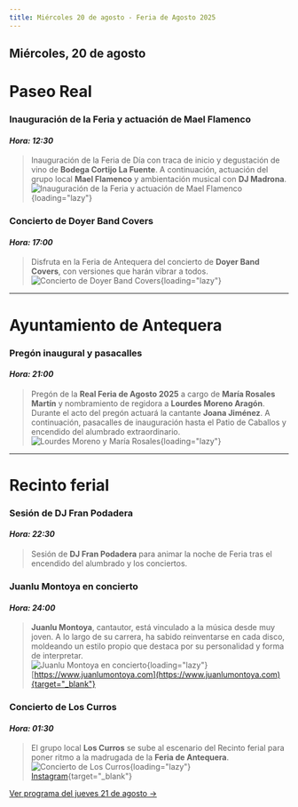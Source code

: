 ```yaml
---
title: Miércoles 20 de agosto - Feria de Agosto 2025
---
```


## Miércoles, 20 de agosto

# Paseo Real

### **Inauguración de la Feria y actuación de Mael Flamenco**  
#### *Hora: 12:30*  
> Inauguración de la Feria de Día con traca de inicio y degustación de vino de **Bodega Cortijo La Fuente**. A continuación, actuación del grupo local **Mael Flamenco** y ambientación musical con **DJ Madrona**.
![Inauguración de la Feria y actuación de Mael Flamenco](https://storage.googleapis.com/qultura-ficheros/eventos/1558669c-77a9-4862-9836-3ec6ea757286.jpg){loading="lazy"}

### **Concierto de Doyer Band Covers**  
#### *Hora: 17:00*  
> Disfruta en la Feria de Antequera del concierto de **Doyer Band Covers**, con versiones que harán vibrar a todos.  
![Concierto de Doyer Band Covers](https://storage.googleapis.com/qultura-ficheros/eventos/ca250ff4-f3d1-4594-a2d0-cb65e8bc83f2.jpg){loading="lazy"}

---

# Ayuntamiento de Antequera

### **Pregón inaugural y pasacalles**  
#### *Hora: 21:00*  
> Pregón de la **Real Feria de Agosto 2025** a cargo de **María Rosales Martín** y nombramiento de regidora a **Lourdes Moreno Aragón**. Durante el acto del pregón actuará la cantante **Joana Jiménez**. A continuación, pasacalles de inauguración hasta el Patio de Caballos y encendido del alumbrado extraordinario.  
![Lourdes Moreno y María Rosales](https://storage.googleapis.com/qultura-ficheros/eventos/52cd12ca-53b4-4a0a-abe1-b27d6196a34c.jpg){loading="lazy"}
---

# Recinto ferial

### **Sesión de DJ Fran Podadera**  
#### *Hora: 22:30*  
> Sesión de **DJ Fran Podadera** para animar la noche de Feria tras el encendido del alumbrado y los conciertos.  

### **Juanlu Montoya en concierto**  
#### *Hora: 24:00*  
> **Juanlu Montoya**, cantautor, está vinculado a la música desde muy joven. A lo largo de su carrera, ha sabido reinventarse en cada disco, moldeando un estilo propio que destaca por su personalidad y forma de interpretar.  
![Juanlu Montoya en concierto](https://storage.googleapis.com/qultura-ficheros/eventos/0e8faf24-95f7-4383-aa1f-576fff95e2bc.jpg){loading="lazy"}
> [https://www.juanlumontoya.com](https://www.juanlumontoya.com){target="_blank"}

### **Concierto de Los Curros**
#### *Hora: 01:30*
> El grupo local **Los Curros** se sube al escenario del Recinto ferial para poner ritmo a la madrugada de la **Feria de Antequera**.
![Concierto de Los Curros](https://storage.googleapis.com/qultura-ficheros/eventos/f7ac89b4-3570-428b-8da0-e05b5c164336.jpg){loading="lazy"}
[Instagram](https://www.instagram.com/loscurrosband/){target="_blank"}

[Ver programa del jueves 21 de agosto →](/programa/2025-08-21/)
